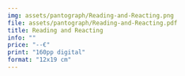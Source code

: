 ```yaml
---
img: assets/pantograph/Reading-and-Reacting.png
file: assets/pantograph/Reading-and-Reacting.pdf
title: Reading and Reacting
info: "" 
price: "--€"
print: "160pp digital"
format: "12x19 cm"
---
```




 
